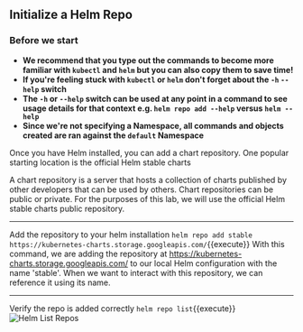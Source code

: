 ## Initialize a Helm Repo
### Before we start
- **We recommend that you type out the commands to become more familiar with `kubectl` and `helm` but you can also copy them to save time!**
- **If you're feeling stuck with `kubectl` or `helm` don't forget about the `-h` `--help` switch**
- **The `-h` or `--help` switch can be used at any point in a command to see usage details for that context e.g. `helm repo add --help` versus `helm --help`**
- **Since we're not specifying a Namespace, all commands and objects created are ran against the `default` Namespace**

Once you have Helm installed, you can add a chart repository. One popular starting location is the official Helm stable charts

A chart repository is a server that hosts a collection of charts published by other developers that can be used by others. Chart repositories can be public or private. For the purposes of this lab, we will use the official Helm stable charts public repository.

---

Add the repository to your helm installation
`helm repo add stable https://kubernetes-charts.storage.googleapis.com/`{{execute}}
With this command, we are adding the repository at https://kubernetes-charts.storage.googleapis.com/ to our local Helm configuration with the name 'stable'. When we want to interact with this repository, we can reference it using its name.

---

Verify the repo is added correctly
`helm repo list`{{execute}}
![Helm List Repos](repo-list.png)
